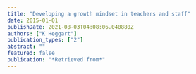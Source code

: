 ```yaml
---
title: "Developing a growth mindset in teachers and staff"
date: 2015-01-01
publishDate: 2021-08-03T04:08:06.040880Z
authors: ["K Heggart"]
publication_types: ["2"]
abstract: ""
featured: false
publication: "*Retrieved from*"
---
```


